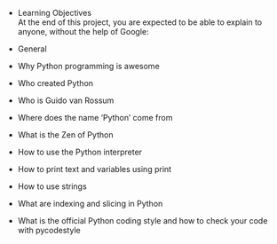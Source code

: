 - Learning Objectives<br>
At the end of this project, you are expected to be able to explain to anyone, without the help of Google:<br>

- General<br>
- Why Python programming is awesome<br>
- Who created Python<br>
- Who is Guido van Rossum<br>
- Where does the name ‘Python’ come from<br>
- What is the Zen of Python<br>
- How to use the Python interpreter<br>
- How to print text and variables using print<br>
- How to use strings<br>
- What are indexing and slicing in Python<br>
- What is the official Python coding style and how to check your code with pycodestyle<br>
